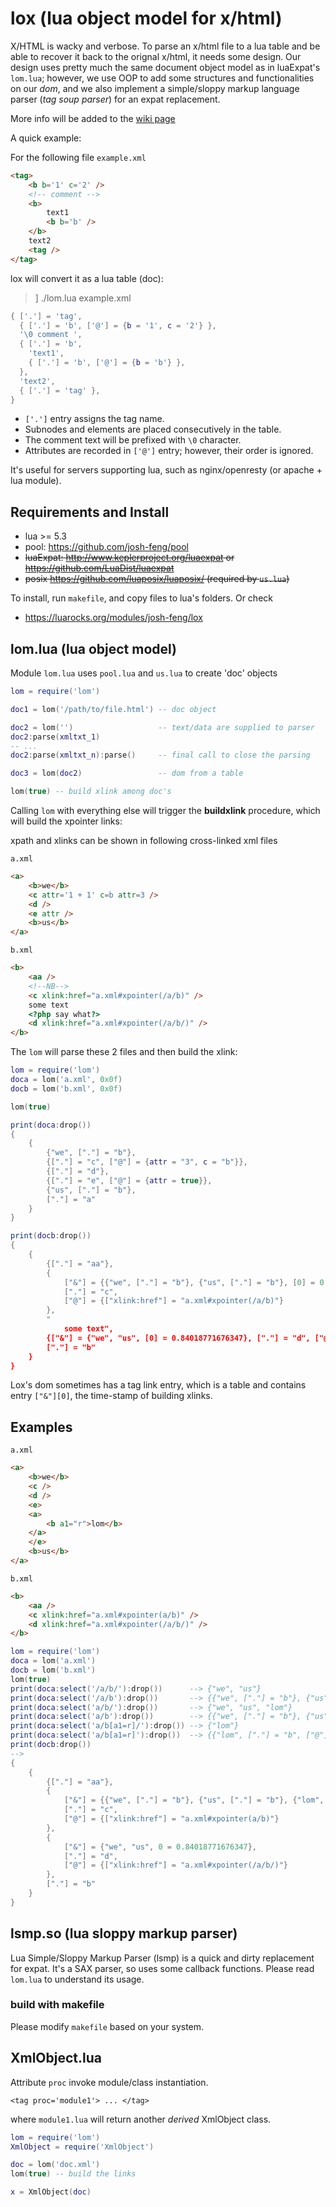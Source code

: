 # lox (lua object model for x/html)


X/HTML is wacky and verbose. To parse an x/html file to a lua table
and be able to recover it back to the orignal x/html, it needs some design.
Our design uses pretty much the same document object model
as in luaExpat's `lom.lua`; however, we use OOP to add some structures
and functionalities on our *dom*, and we also implement
a simple/sloppy markup language parser (*tag soup parser*) for an expat replacement.

More info will be added to the [wiki page](https://github.com/josh-feng/lox/wiki/LOX-(Lua-Object-model-for-X-html))


A quick example:

For the following file `example.xml`

```html
<tag>
    <b b='1' c='2' />
    <!-- comment -->
    <b>
        text1
        <b b='b' />
    </b>
    text2
    <tag />
</tag>
```


lox will convert it as a lua table (doc):

> ] ./lom.lua example.xml

```lua
{ ['.'] = 'tag',
  { ['.'] = 'b', ['@'] = {b = '1', c = '2'} },
  '\0 comment ',
  { ['.'] = 'b',
    'text1',
    { ['.'] = 'b', ['@'] = {b = 'b'} },
  },
  'text2',
  { ['.'] = 'tag' },
}
```

- `['.']` entry assigns the tag name.
- Subnodes and elements are placed consecutively in the table.
- The comment text will be prefixed with `\0` character.
- Attributes are recorded in `['@']` entry; however, their order is ignored.

It's useful for servers supporting lua, such as nginx/openresty (or apache + lua module).

## Requirements and Install


- lua >= 5.3
- pool: <https://github.com/josh-feng/pool>
- ~~luaExpat: <http://www.keplerproject.org/luaexpat> or <https://github.com/LuaDist/luaexpat>~~
- ~~posix <https://github.com/luaposix/luaposix/> (required by `us.lua`)~~

To install, run `makefile`, and copy files to lua's folders. Or check

- <https://luarocks.org/modules/josh-feng/lox>


## lom.lua (lua object model)

Module `lom.lua` uses `pool.lua` and `us.lua` to create 'doc' objects

```lua
lom = require('lom')

doc1 = lom('/path/to/file.html') -- doc object

doc2 = lom('')                   -- text/data are supplied to parser
doc2:parse(xmltxt_1)
-- ...
doc2:parse(xmltxt_n):parse()     -- final call to close the parsing

doc3 = lom(doc2)                 -- dom from a table

lom(true) -- build xlink among doc's
```

Calling `lom` with everything else will trigger the **buildxlink** procedure, which will build the xpointer links:


xpath and xlinks can be shown in following cross-linked xml files

`a.xml`

```html
<a>
    <b>we</b>
    <c attr='1 + 1' c=b attr=3 />
    <d />
    <e attr />
    <b>us</b>
</a>
```

`b.xml`

```html
<b>
    <aa />
    <!--NB-->
    <c xlink:href="a.xml#xpointer(/a/b)" />
    some text
    <?php say what?>
    <d xlink:href="a.xml#xpointer(/a/b/)" />
</b>
```

The `lom` will parse these 2 files and then build the xlink:

```lua
lom = require('lom')
doca = lom('a.xml', 0x0f)
docb = lom('b.xml', 0x0f)

lom(true)

print(doca:drop())
{
    {
        {"we", ["."] = "b"},
        {["."] = "c", ["@"] = {attr = "3", c = "b"}},
        {["."] = "d"},
        {["."] = "e", ["@"] = {attr = true}},
        {"us", ["."] = "b"},
        ["."] = "a"
    }
}

print(docb:drop())
{
    {
        {["."] = "aa"},
        {
            ["&"] = {{"we", ["."] = "b"}, {"us", ["."] = "b"}, [0] = 0.84018771676347},
            ["."] = "c",
            ["@"] = {["xlink:href"] = "a.xml#xpointer(/a/b)"}
        },
        "
            some text",
        {["&"] = {"we", "us", [0] = 0.84018771676347}, ["."] = "d", ["@"] = {["xlink:href"] = "a.xml#xpointer(/a/b/)"}},
        ["."] = "b"
    }
}
```

Lox's dom sometimes has a tag link entry, which is a table and contains entry `["&"][0]`, the time-stamp of building xlinks.


## Examples


`a.xml`

```html
<a>
    <b>we</b>
    <c />
    <d />
    <e>
    <a>
        <b a1="r">lom</b>
    </a>
    </e>
    <b>us</b>
</a>
```

`b.xml`

```html
<b>
    <aa />
    <c xlink:href="a.xml#xpointer(a/b)" />
    <d xlink:href="a.xml#xpointer(/a/b/)" />
</b>
```

```lua
lom = require('lom')
doca = lom('a.xml')
docb = lom('b.xml')
lom(true)
print(doca:select('/a/b/'):drop())      --> {"we", "us"}
print(doca:select('/a/b'):drop())       --> {{"we", ["."] = "b"}, {"us", ["."] = "b"}}
print(doca:select('a/b/'):drop())       --> {"we", "us", "lom"}
print(doca:select('a/b'):drop())        --> {{"we", ["."] = "b"}, {"us", ["."] = "b"}, {"lom", ["."] = "b", ["@"] = {a1 = "r"}}}
print(doca:select('a/b[a1=r]/'):drop()) --> {"lom"}
print(doca:select('a/b[a1=r]'):drop())  --> {{"lom", ["."] = "b", ["@"] = {a1 = "r"}}}
print(docb:drop())
-->
{
    {
        {["."] = "aa"},
        {
            ["&"] = {{"we", ["."] = "b"}, {"us", ["."] = "b"}, {"lom", ["."] = "b", ["@"] = {a1 = "r"}}, 0 = 0.84018771676347},
            ["."] = "c",
            ["@"] = {["xlink:href"] = "a.xml#xpointer(a/b)"}
        },
        {
            ["&"] = {"we", "us", 0 = 0.84018771676347},
            ["."] = "d",
            ["@"] = {["xlink:href"] = "a.xml#xpointer(/a/b/)"}
        },
        ["."] = "b"
    }
}
```


## lsmp.so (lua sloppy markup parser)

Lua Simple/Sloppy Markup Parser (lsmp) is a quick and dirty replacement
for expat.
It's a SAX parser, so uses some callback functions.
Please read `lom.lua` to understand its usage.

### build with makefile

Please modify `makefile` based on your system.



## XmlObject.lua

Attribute `proc` invoke module/class instantiation.

    <tag proc='module1'> ... </tag>

where `module1.lua` will return another *derived* XmlObject class.

```lua
lom = require('lom')
XmlObject = require('XmlObject')

doc = lom('doc.xml')
lom(true) -- build the links

x = XmlObject(doc)
```


# []()
<!-- vim:ts=4:sw=4:sts=4:et:fdm=marker:fdl=1:sbr=-->
